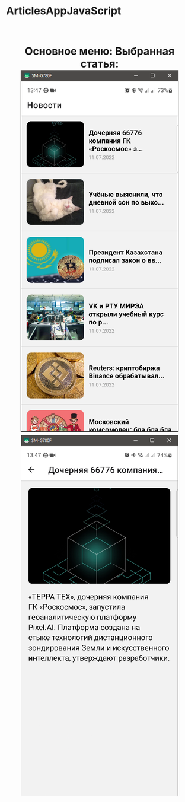 # ArticlesAppJavaScript


<br/>
<h1 align="center">Основное меню:                      Выбранная статья:
<br/>
<img src="https://github.com/SokolovAndr/ArticlesAppJavaScript/blob/master/MainMenu.PNG" height=80%/>
<img src="https://github.com/SokolovAndr/ArticlesAppJavaScript/blob/master/Article.PNG"/></h1>
